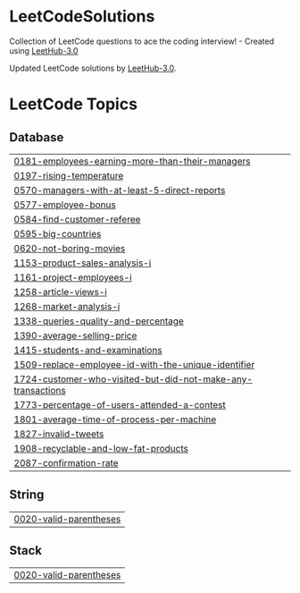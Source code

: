 # LeetCodeSolutions

Collection of LeetCode questions to ace the coding interview! - Created using [LeetHub-3.0](https://github.com/raphaelheinz/LeetHub-3.0)

Updated LeetCode solutions by [LeetHub-3.0](https://github.com/raphaelheinz/LeetHub-3.0).

<!---LeetCode Topics Start-->
# LeetCode Topics
## Database
|  |
| ------- |
| [0181-employees-earning-more-than-their-managers](https://github.com/dan61013/LeetCodeSolutions/tree/master/0181-employees-earning-more-than-their-managers) |
| [0197-rising-temperature](https://github.com/dan61013/LeetCodeSolutions/tree/master/0197-rising-temperature) |
| [0570-managers-with-at-least-5-direct-reports](https://github.com/dan61013/LeetCodeSolutions/tree/master/0570-managers-with-at-least-5-direct-reports) |
| [0577-employee-bonus](https://github.com/dan61013/LeetCodeSolutions/tree/master/0577-employee-bonus) |
| [0584-find-customer-referee](https://github.com/dan61013/LeetCodeSolutions/tree/master/0584-find-customer-referee) |
| [0595-big-countries](https://github.com/dan61013/LeetCodeSolutions/tree/master/0595-big-countries) |
| [0620-not-boring-movies](https://github.com/dan61013/LeetCodeSolutions/tree/master/0620-not-boring-movies) |
| [1153-product-sales-analysis-i](https://github.com/dan61013/LeetCodeSolutions/tree/master/1153-product-sales-analysis-i) |
| [1161-project-employees-i](https://github.com/dan61013/LeetCodeSolutions/tree/master/1161-project-employees-i) |
| [1258-article-views-i](https://github.com/dan61013/LeetCodeSolutions/tree/master/1258-article-views-i) |
| [1268-market-analysis-i](https://github.com/dan61013/LeetCodeSolutions/tree/master/1268-market-analysis-i) |
| [1338-queries-quality-and-percentage](https://github.com/dan61013/LeetCodeSolutions/tree/master/1338-queries-quality-and-percentage) |
| [1390-average-selling-price](https://github.com/dan61013/LeetCodeSolutions/tree/master/1390-average-selling-price) |
| [1415-students-and-examinations](https://github.com/dan61013/LeetCodeSolutions/tree/master/1415-students-and-examinations) |
| [1509-replace-employee-id-with-the-unique-identifier](https://github.com/dan61013/LeetCodeSolutions/tree/master/1509-replace-employee-id-with-the-unique-identifier) |
| [1724-customer-who-visited-but-did-not-make-any-transactions](https://github.com/dan61013/LeetCodeSolutions/tree/master/1724-customer-who-visited-but-did-not-make-any-transactions) |
| [1773-percentage-of-users-attended-a-contest](https://github.com/dan61013/LeetCodeSolutions/tree/master/1773-percentage-of-users-attended-a-contest) |
| [1801-average-time-of-process-per-machine](https://github.com/dan61013/LeetCodeSolutions/tree/master/1801-average-time-of-process-per-machine) |
| [1827-invalid-tweets](https://github.com/dan61013/LeetCodeSolutions/tree/master/1827-invalid-tweets) |
| [1908-recyclable-and-low-fat-products](https://github.com/dan61013/LeetCodeSolutions/tree/master/1908-recyclable-and-low-fat-products) |
| [2087-confirmation-rate](https://github.com/dan61013/LeetCodeSolutions/tree/master/2087-confirmation-rate) |
## String
|  |
| ------- |
| [0020-valid-parentheses](https://github.com/dan61013/LeetCodeSolutions/tree/master/0020-valid-parentheses) |
## Stack
|  |
| ------- |
| [0020-valid-parentheses](https://github.com/dan61013/LeetCodeSolutions/tree/master/0020-valid-parentheses) |
<!---LeetCode Topics End-->